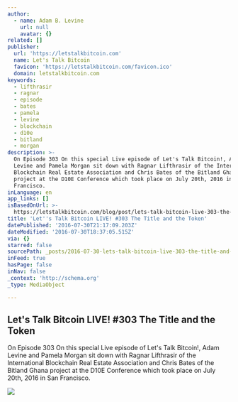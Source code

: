 ```yaml
---
author:
  - name: Adam B. Levine
    url: null
    avatar: {}
related: []
publisher:
  url: 'https://letstalkbitcoin.com'
  name: Let's Talk Bitcoin
  favicon: 'https://letstalkbitcoin.com/favicon.ico'
  domain: letstalkbitcoin.com
keywords:
  - lifthrasir
  - ragnar
  - episode
  - bates
  - pamela
  - levine
  - blockchain
  - d10e
  - bitland
  - morgan
description: >-
  On Episode 303 On this special Live episode of Let's Talk Bitcoin!, Adam
  Levine and Pamela Morgan sit down with Ragnar Lifthrasir of the International
  Blockchain Real Estate Association and Chris Bates of the Bitland Ghana
  project at the D10E Conference which took place on July 20th, 2016 in San
  Francisco.
inLanguage: en
app_links: []
isBasedOnUrl: >-
  https://letstalkbitcoin.com/blog/post/lets-talk-bitcoin-live-303-the-title-and-the-token
title: 'Let''s Talk Bitcoin LIVE! #303 The Title and the Token'
datePublished: '2016-07-30T21:17:09.203Z'
dateModified: '2016-07-30T18:37:05.515Z'
via: {}
starred: false
sourcePath: _posts/2016-07-30-lets-talk-bitcoin-live-303-the-title-and-the-token.md
inFeed: true
hasPage: false
inNav: false
_context: 'http://schema.org'
_type: MediaObject

---
```

<article style=""><h1>Let's Talk Bitcoin LIVE! #303 The Title and the Token</h1><p>On Episode 303 On this special Live episode of Let's Talk Bitcoin!, Adam Levine and Pamela Morgan sit down with Ragnar Lifthrasir of the International Blockchain Real Estate Association and Chris Bates of the Bitland Ghana project at the D10E Conference which took place on July 20th, 2016 in San Francisco.</p><img src="https://letstalkbitcoin.com/files/blogs/1873-01a40a611e628964d23fbbfdab898a021d1694f60a7ba567a10dfefd7642a517.jpg" /></article>